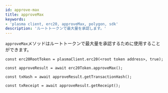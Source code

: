 ```yaml
---
id: approve-max
title: approveMax
keywords:
- 'plasma client, erc20, approveMax, polygon, sdk'
description: 'ルートトークンで最大量を承認します。'
---
```


`approveMax`メソッドはルートトークンで最大量を承認するために使用することができます。

```
const erc20RootToken = plasmaClient.erc20(<root token address>, true);

const approveResult = await erc20Token.approveMax();

const txHash = await approveResult.getTransactionHash();

const txReceipt = await approveResult.getReceipt();

```
